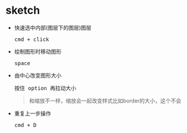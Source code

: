 # sketch
* 快速选中内部(图层下的图层)图层

    <kbd>cmd + click</kbd>
* 绘制图形时移动图形

    <kbd> space </kbd>
* 由中心改变图形大小

    按住<kbd> option </kbd> 再拉动大小
    > 和缩放不一样，缩放会一起改变样式比如border的大小，这个不会
* 重复上一步操作

    <kbd> cmd + D </kbd> 


